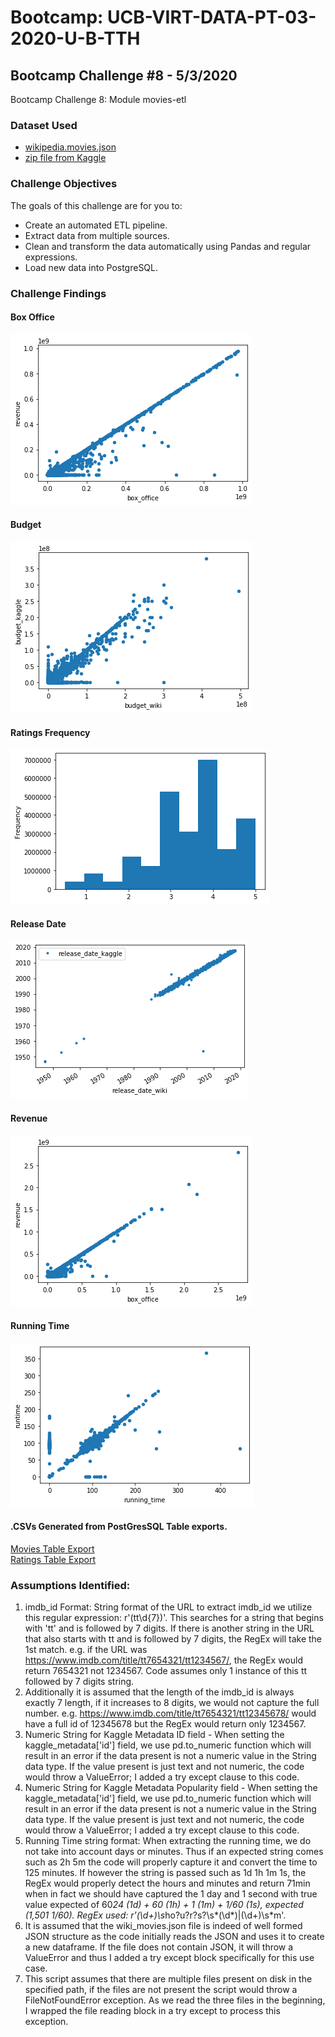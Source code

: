 # Bootcamp: UCB-VIRT-DATA-PT-03-2020-U-B-TTH
## Bootcamp Challenge #8 - 5/3/2020
Bootcamp Challenge 8: Module movies-etl

### Dataset Used
- [wikipedia.movies.json](https://courses.bootcampspot.com/courses/140/files/37183/download?wrap=1)
- [zip file from Kaggle](https://www.kaggle.com/rounakbanik/the-movies-dataset/download)

### Challenge Objectives
The goals of this challenge are for you to:
- Create an automated ETL pipeline.
- Extract data from multiple sources.
- Clean and transform the data automatically using Pandas and regular expressions.
- Load new data into PostgreSQL.

### Challenge Findings
#### Box Office
![Box Office](./analysis/box_office.png)
#### Budget
![Budget](./analysis/budget_wiki_kaggle.png)
#### Ratings Frequency
![Ratings](./analysis/ratings_frequency.png)
#### Release Date
![Release Date](./analysis/release_date.png)
#### Revenue
![Revenue](./analysis/revenue.png)
#### Running Time
![Running Time](./analysis/running_time.png)

#### .CSVs Generated from PostGresSQL Table exports.
[Movies Table Export](./db/movies_dump.csv)
</br>
[Ratings Table Export](./db/ratings_dump.csv)
</br>

### Assumptions Identified:
1. imdb_id Format: String format of the URL to extract imdb_id we utilize this regular expression: r'(tt\d{7})'. This searches for a string that begins with 'tt' and is followed by 7 digits. If there is another string in the URL that also starts with tt and is followed by 7 digits, the RegEx will take the 1st match. e.g. if the URL was https://www.imdb.com/title/tt7654321/tt1234567/, the RegEx would return 7654321 not 1234567. Code assumes only 1 instance of this tt followed by 7 digits string.
2. Additionally it is assumed that the length of the imdb_id is always exactly 7 length, if it increases to 8 digits, we would not capture the full number. e.g. https://www.imdb.com/title/tt7654321/tt12345678/ would have a full id of 12345678 but the RegEx would return only 1234567.
3. Numeric String for Kaggle Metadata ID field - When setting the kaggle_metadata['id'] field, we use pd.to_numeric function which will result in an error if the data present is not a numeric value in the String data type. If the value present is just text and not numeric, the code would throw a ValueError; I added a try except clause to this code.
4. Numeric String for Kaggle Metadata Popularity field - When setting the kaggle_metadata['id'] field, we use pd.to_numeric function which will result in an error if the data present is not a numeric value in the String data type. If the value present is just text and not numeric, the code would throw a ValueError; I added a try except clause to this code.
5. Running Time string format: When extracting the running time, we do not take into account days or minutes. Thus if an expected string comes such as 2h 5m the code will properly capture it and convert the time to 125 minutes. If however the string is passed such as 1d 1h 1m 1s, the RegEx would properly detect the hours and minutes and return 71min when in fact we should have captured the 1 day and 1 second with true value expected of 60*24 (1d) + 60 (1h) + 1 (1m) + 1/60 (1s), expected (1,501 1/60). RegEx used: r'(\d+)\s*ho?u?r?s?\s*(\d*)|(\d+)\s*m'. 
6. It is assumed that the wiki_movies.json file is indeed of well formed JSON structure as the code initially reads the JSON and uses it to create a new dataframe. If the file does not contain JSON, it will throw a ValueError and thus I added a try except block specifically for this use case.
7. This script assumes that there are multiple files present on disk in the specified path, if the files are not present the script would throw a FileNotFoundError exception. As we read the three files in the beginning, I wrapped the file reading block in a try except to process this exception. 
